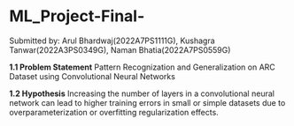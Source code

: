# ML_Project-Final-
Submitted by: Arul Bhardwaj(2022A7PS1111G), Kushagra Tanwar(2022A3PS0349G), Naman Bhatia(2022A7PS0559G)

****1.1 Problem Statement****
Pattern Recognization and Generalization on ARC Dataset using Convolutional Neural Networks

****1.2 Hypothesis****
Increasing the number of layers in a convolutional neural network can lead to higher training errors in small or simple datasets due to overparameterization or overfitting regularization effects.



